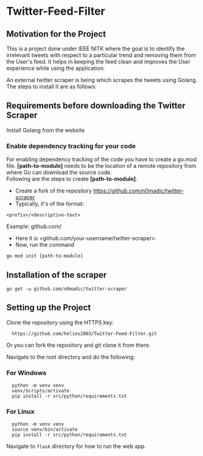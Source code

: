 # Twitter-Feed-Filter

## Motivation for the Project
This is a project done under IEEE NITK where the goal is to identify the irrelevant tweets with respect to a particular trend and removing them from the User's feed.
It helps in keeping the feed clean and improves the User experience while using the application.

An external twitter scraper is being which scrapes the tweets using Golang. The steps to install it are as follows:
## Requirements before downloading the Twitter Scraper
Install Golang from the website

### Enable dependency tracking for your code
For enabling dependency tracking of the code you have to create a go.mod file. **[path-to-module]** needs to be the location of a remote repository from where Go can download the source code.<br />
Following are the steps to create **[path-to-module]**.
* Create a fork of the repository https://github.com/n0madic/twitter-scraper
* Typically, it's of the format:
```
<prefix>/<descriptive-text>
```
Example: github.com/<project-name>
* Here it is <github.com/your-username/twitter-scraper>.
* Now, run the command 
```
go mod init [path-to-module]
```
## Installation of the scraper

```shell
go get -u github.com/n0madic/twitter-scraper
```
## Setting up the Project
Clone the repository using the HTTPS key:
```
  https://github.com/helios2003/Twitter-Feed-Filter.git
```
Or you can fork the repository and git clone it from there.

Navigate to the root directory and do the following:
### For Windows
```
  python -m venv venv
  venv/Scripts/activate
  pip install -r src/python/requirements.txt
```
### For Linux
```
  python -m venv venv
  source venv/bin/activate
  pip install -r src/python/requirements.txt
``` 
Navigate to ``flask`` directory for how to run the web app. 
  
